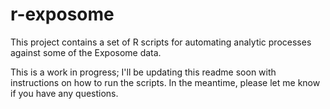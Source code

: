 # r-exposome

This project contains a set of R scripts for automating analytic processes against some of the Exposome data.

This is a work in progress; I'll be updating this readme soon with instructions on how to run the scripts. In the meantime, please let me know if you have any questions.
